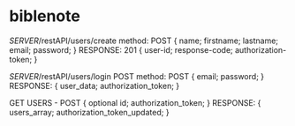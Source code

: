 # biblenote

_SERVER_/restAPI/users/create
method: POST
    {
        name;
        firstname;
        lastname;
        email;
        password;
    }
RESPONSE:    201
{
    user-id;
    response-code;
    authorization-token;
}

_SERVER_/restAPI/users/login POST
method: POST
{
    email;
    password;
}
RESPONSE: {
    user_data;
    authorization_token;
}

GET USERS - POST
{
    optional id;
    authorization_token;
}
RESPONSE: {
    users_array;
    authorization_token_updated;
}
